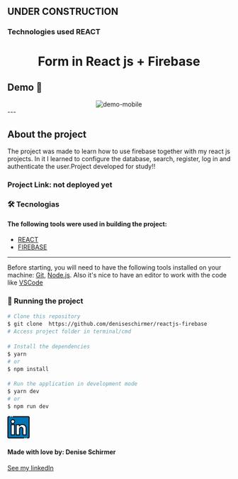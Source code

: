 ## UNDER CONSTRUCTION

### Technologies used REACT

<h1 style="text-align: center; font-weight: bold;">Form in React js + Firebase</h1>

## Demo 📸

<div align="center" >
   <img src="./github/" alt="demo-mobile" height="425">
</div>
 ---

## About the project
The project was made to learn how to use firebase together with my react js projects. In it I learned to configure the database, search, register, log in and authenticate the user.Project developed for study!!


### Project Link: not deployed yet
### 🛠 Tecnologias
#### The following tools were used in building the project:

- [REACT](https://pt-br.reactjs.org/)
- [FIREBASE](https://firebase.google.com/?hl=pt)



--- 
Before starting, you will need to have the following tools installed on your machine:
[Git](https://git-scm.com), [Node.js](https://nodejs.org/en/).
Also it's nice to have an editor to work with the code like [VSCode](https://code.visualstudio.com/)

### 🎲 Running the project

```bash
# Clone this repository
$ git clone  https://github.com/deniseschirmer/reactjs-firebase
# Access project folder in terminal/cmd

# Install the dependencies
$ yarn
# or
$ npm install

# Run the application in development mode
$ yarn dev
# or
$ npm run dev
```



<a href="https://raw.githubusercontent.com/ARTHURPC03/Proffy-FullStack/master/github/linkedin.png">
<img src="https://raw.githubusercontent.com/ARTHURPC03/Proffy-FullStack/master/github/linkedin.png" alt="linkedin" height="50"></a>
<br />

#### Made with love by: Denise Schirmer
[See my linkedIn](https://www.linkedin.com/in/denise-s-lima-schirmer-9702661ba/)

